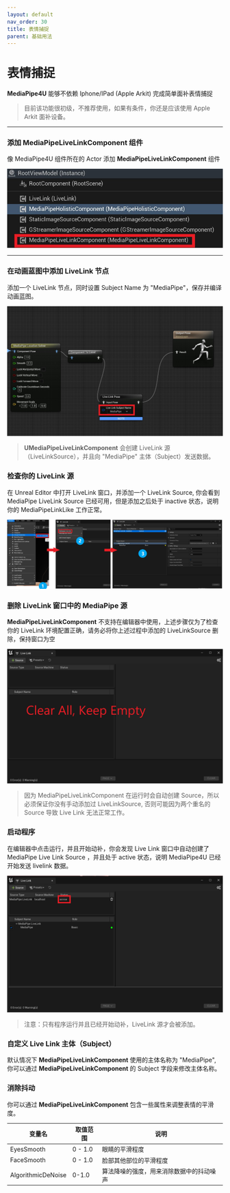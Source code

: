 ```yaml
---
layout: default
nav_order: 30
title: 表情捕捉
parent: 基础用法
---
```

# 表情捕捉

**MediaPipe4U** 能够不依赖 Iphone/IPad (Apple Arkit) 完成简单面补表情捕捉    
> 目前该功能很初级，不推荐使用，如果有条件，你还是应该使用 Apple Arkit 面补设备。    

------   

### 添加 MediaPipeLiveLinkComponent 组件

像 MediaPipe4U 组件所在的 Actor 添加 **MediaPipeLiveLinkComponent** 组件

[![UMediaPipeLiveLinkComponent](./images/livelink_component.jpg "Shiprock")](images/livelink_component.jpg)   

---    

### 在动画蓝图中添加 LiveLink 节点

添加一个 LiveLink 节点，同时设置 Subject Name 为 "MediaPipe"，保存并编译动画蓝图。

[![MediaPipeLiveLinkComponent](./images/anim_livelink.jpg "Shiprock")](images/anim_livelink.jpg)   

> **UMediaPipeLiveLinkComponent** 会创建 LiveLink 源（LiveLinkSource），并且向 "MediaPipe" 主体（Subject）发送数据。


### 检查你的 LiveLink 源   

在 Unreal Editor 中打开 LiveLink 窗口，并添加一个 LiveLink Source, 你会看到 MediaPipe LiveLink Source 已经可用，但是添加之后处于 inactive 状态，说明你的 MediaPipeLinkLike 工作正常。

[![MediaPipeLiveLinkComponent](./images/editor_open_livelink.jpg "Shiprock")](images/editor_open_livelink.jpg)   


### 删除 LiveLink 窗口中的 MediaPipe 源

**MediaPipeLiveLinkComponent** 不支持在编辑器中使用，上述步骤仅为了检查你的 LiveLink 环境配置正确，请务必将你上述过程中添加的 LiveLinkSource 删除，保持窗口为空

[![MediaPipeLiveLinkComponent](./images/editor_livelink_clear.jpg "Shiprock")](images/editor_livelink_clear.jpg)  

> 因为 MediaPipeLiveLinkComponent 在运行时会自动创建 Source，所以必须保证你没有手动添加过 LiveLinkSource, 否则可能因为两个重名的 Source 导致 Live Link 无法正常工作。 


### 启动程序

在编辑器中点击运行，并且开始动补，你会发现 Live Link 窗口中自动创建了 MediaPipe Live Link Source ，并且处于 active 状态，说明 MediaPipe4U 已经开始发送 livelink 数据。

[![MediaPipeLiveLinkComponent](./images/editor_livelink_active.jpg "Shiprock")](images/editor_livelink_active.jpg)  

> 注意：只有程序运行并且已经开始动补，LiveLink 源才会被添加。


### 自定义 Live Link 主体（Subject）

默认情况下 **MediaPipeLiveLinkComponent** 使用的主体名称为 "MediaPipe", 你可以通过 **MediaPipeLiveLinkComponent** 的 Subject 字段来修改主体名称。

### 消除抖动


你可以通过 **MediaPipeLiveLinkComponent** 包含一些属性来调整表情的平滑度。     

|变量名   | 取值范围  |说明|
|---------|---------- |----|
|EyesSmooth|0 - 1.0|眼睛的平滑程度|
|FaceSmooth|0 - 1.0|脸部其他部位的平滑程度|
|AlgorithmicDeNoise|0-1.0|算法降噪的强度，用来消除数据中的抖动噪声|
